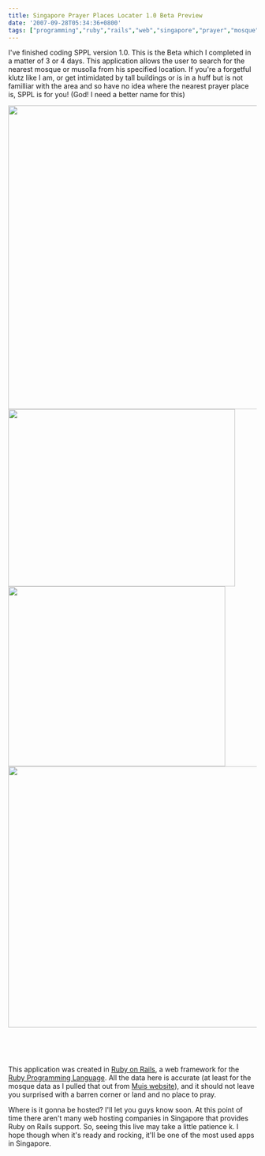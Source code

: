 ```yaml
---
title: Singapore Prayer Places Locater 1.0 Beta Preview
date: '2007-09-28T05:34:36+0800'
tags: ["programming","ruby","rails","web","singapore","prayer","mosque","musolla"]
---
```

<p>I've finished coding SPPL version 1.0. This is the Beta which I completed in a matter of 3 or 4 days. This application allows the user to search for the nearest mosque or musolla from his specified location. If you're a forgetful klutz like I am, or get intimidated by tall buildings or is in a huff but is not familliar with the area and so have no idea where the nearest prayer place is, SPPL is for you! (God! I need a better name for this)</p>
<p><img class="alignnone size-full wp-image-473" src="/uploads/2007/09/prayerplaceslocater1.png" alt="" width="613" height="615" /> <img class="alignnone size-full wp-image-472" src="/uploads/2007/09/prayerplaceslocater_thumb1.png" alt="" width="460" height="359" /> <img class="alignnone size-full wp-image-470" src="/uploads/2007/09/prayerplaces_alpha_t1.png" alt="" width="440" height="364" /> <img class="alignnone size-full wp-image-469" src="/uploads/2007/09/prayerplaces_alpha_l11.png" alt="" width="609" height="529" /></p>
<p>&nbsp;</p>
<p>&nbsp;</p>
<p>This application was created in <a title="RoR website" href="http://www.rubyonrails.org">Ruby on Rails</a>, a web framework for the <a title="Ruby - a programmer's best friend" href="http://www.ruby-lang.org">Ruby Programming Language</a>. All the data here is accurate (at least for the mosque data as I pulled that out from <a title="Majlis Ugama Islam Singapura" href="http://www.muis.gov.sg">Muis website</a>), and it should not leave you surprised with a barren corner or land and no place to pray.</p>
<p>Where is it gonna be hosted? I'll let you guys know soon. At this point of time there aren't many web hosting companies in Singapore that provides Ruby on Rails support. So, seeing this live may take a little patience k. I hope though when it's ready and rocking, it'll be one of the most used apps in Singapore.</p>
